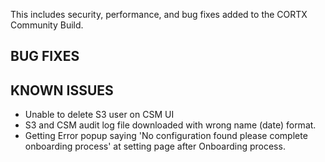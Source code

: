 
This includes security, performance, and bug fixes added to the CORTX Community Build.


## BUG FIXES


## KNOWN ISSUES

- Unable to delete S3 user on CSM UI
- S3 and CSM audit log file downloaded with wrong name (date) format.
- Getting Error popup saying 'No configuration found please complete onboarding process' at setting page after Onboarding process.
